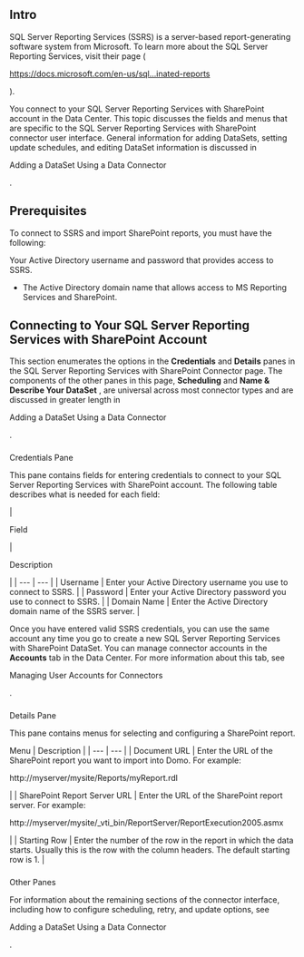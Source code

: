 

Intro
-------

SQL Server Reporting Services (SSRS) is a server-based report-generating software system from Microsoft. To learn more about the SQL Server Reporting Services, visit their page (

https://docs.microsoft.com/en-us/sql...inated-reports

).


 You connect to your SQL Server Reporting Services with SharePoint account in the Data Center. This topic discusses the fields and menus that are specific to the SQL Server Reporting Services with SharePoint connector user interface. General information for adding DataSets, setting update schedules, and editing DataSet information is discussed in

Adding a DataSet Using a Data Connector

.


 Prerequisites
---------------

To connect to SSRS and import SharePoint reports, you must have the following:

 Your Active Directory username and password that provides access to SSRS.
* The Active Directory domain name that allows access to MS Reporting Services and SharePoint.

Connecting to Your SQL Server Reporting Services with SharePoint Account
--------------------------------------------------------------------------


 This section enumerates the options in the
 **Credentials**
 and
 **Details**
 panes in the SQL Server Reporting Services with SharePoint Connector page. The components of the other panes in this page,
 **Scheduling**
 and
 **Name & Describe Your DataSet**
 , are universal across most connector types and are discussed in greater length in

Adding a DataSet Using a Data Connector

.


###

Credentials Pane


 This pane contains fields for entering credentials to connect to your SQL Server Reporting Services with SharePoint account. The following table describes what is needed for each field:


|

Field

|

Description

|
| --- | --- |
|
 Username
  |
 Enter your Active Directory username you use to connect to SSRS.
  |
|
 Password
  |
 Enter your Active Directory password you use to connect to SSRS.
  |
|
 Domain Name
  |
 Enter the Active Directory domain name of the SSRS server.
  |


 Once you have entered valid SSRS credentials, you can use the same account any time you go to create a new SQL Server Reporting Services with SharePoint DataSet. You can manage connector accounts in the
 **Accounts**
 tab in the Data Center. For more information about this tab, see

Managing User Accounts for Connectors

.


###
 Details Pane

This pane contains menus for selecting and configuring a SharePoint report.


 Menu
  |
 Description
  |
| --- | --- |
|
 Document URL
  |
 Enter the URL of the SharePoint report you want to import into Domo. For example:

http://myserver/mysite/Reports/myReport.rdl

|
|
 SharePoint Report Server URL
  |
 Enter the URL of the SharePoint report server. For example:

http://myserver/mysite/\_vti\_bin/ReportServer/ReportExecution2005.asmx

|
|
 Starting Row
  |
 Enter the number of the row in the report in which the data starts. Usually this is the row with the column headers. The default starting row is 1.
  |


###
 Other Panes

For information about the remaining sections of the connector interface, including how to configure scheduling, retry, and update options, see

Adding a DataSet Using a Data Connector

.

